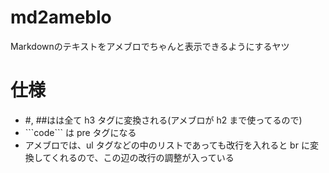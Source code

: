 # md2ameblo
Markdownのテキストをアメブロでちゃんと表示できるようにするヤツ

# 仕様
* #, ##はは全て h3 タグに変換される(アメブロが h2 まで使ってるので)
* \`\`\`code\`\`\` は pre タグになる
* アメブロでは、ul タグなどの中のリストであっても改行を入れると br に変換してくれるので、この辺の改行の調整が入っている

